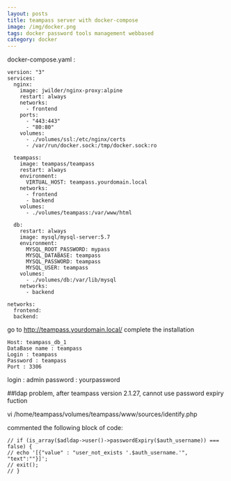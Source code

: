 ```yaml
---
layout: posts
title: teampass server with docker-compose
image: /img/docker.png
tags: docker password tools management webbased
category: docker
---
```


docker-compose.yaml :

```
version: "3"
services:
  nginx:
    image: jwilder/nginx-proxy:alpine
    restart: always
    networks:
      - frontend
    ports:
      - "443:443"
      - "80:80"
    volumes:
      - ./volumes/ssl:/etc/nginx/certs
      - /var/run/docker.sock:/tmp/docker.sock:ro

  teampass:
    image: teampass/teampass
    restart: always
    environment:
      VIRTUAL_HOST: teampass.yourdomain.local
    networks:
      - frontend
      - backend
    volumes:
      - ./volumes/teampass:/var/www/html

  db:
    restart: always
    image: mysql/mysql-server:5.7
    environment:
      MYSQL_ROOT_PASSWORD: mypass
      MYSQL_DATABASE: teampass
      MYSQL_PASSWORD: teampass
      MYSQL_USER: teampass
    volumes:
      - ./volumes/db:/var/lib/mysql
    networks:
      - backend

networks:
  frontend:
  backend:
```

go to http://teampass.yourdomain.local/
complete the installation

```
Host: teampass_db_1
DataBase name : teampass
Login : teampass
Password : teampass
Port : 3306
```

login : admin
password : yourpassword

##ldap problem, after teampass version 2.1.27, cannot use password expiry fuction

vi /home/teampass/volumes/teampass/www/sources/identify.php

commented the following block of code:

```
// if (is_array($adldap->user()->passwordExpiry($auth_username)) === false) {
// echo '[{"value" : "user_not_exists '.$auth_username.'", "text":""}]';
// exit();
// }
```
